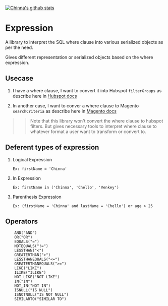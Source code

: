 [![Chinna's github stats](https://github-readme-stats.vercel.app/api?username=ichinna)](https://github.com/anuraghazra/github-readme-stats)

# Expression
A library to interpret the SQL where clause into various serialized objects as per the need.

Gives different representation or serialized objects based on the where expression.


## Usecase
1. I have a where clause, I want to convert it into Hubspot `filterGroups` as describe here in [Hubspot docs](https://developers.hubspot.com/docs/api/crm/search)

2. In another case, I want to conver a where clause to Magento `searchCriteria` as describe here in [Magento docs](https://devdocs.magento.com/guides/v2.2/rest/performing-searches.html)

>> Note that this library won't convert the where clause to hubspot filters.  But gives necessary tools to interpret where clause to whatever format a user want to transform or convert to.

## Deferent types of expression

1. Logical Expression 
    ```
    Ex: firstName = 'Chinna'
2. In Expression
    ```
    Ex: firstName in ('Chinna', 'Chello', 'Venkey')
3. Parenthesis Expression
    ```
    Ex: (firstName = 'Chinna' and lastName = 'Chello') or age > 25

## Operators
```
    AND("AND")
    OR("OR")
    EQUALS("=")
    NOTEQUALS("!=")
    LESSTHAN("<")
    GREATERTHAN(">")
    LESSTHANEQUALS("<=")
    GREATERTHANEQUALS(">=")
    LIKE("LIKE")
    ILIKE("ILIKE")
    NOT_LIKE("NOT LIKE")
    IN("IN")
    NOT_IN("NOT IN")
    ISNULL("IS NULL")
    ISNOTNULL("IS NOT NULL")
    SIMILARTO("SIMILAR TO")



